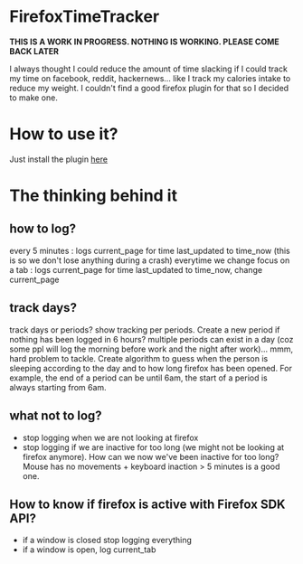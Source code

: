 # FirefoxTimeTracker

**THIS IS A WORK IN PROGRESS. NOTHING IS WORKING. PLEASE COME BACK LATER**

I always thought I could reduce the amount of time slacking if I could track my time on facebook, reddit, hackernews... like I track my calories intake to reduce my weight. I couldn't find a good firefox plugin for that so I decided to make one.

# How to use it?

Just install the plugin [here](http://www.firefox.com)

# The thinking behind it

## how to log?

every 5 minutes : logs current_page for time last_updated to time_now
(this is so we don't lose anything during a crash)
everytime we change focus on a tab : logs current_page for time last_updated to time_now, change current_page

## track days?

track days or periods? show tracking per periods. Create a new period if nothing has been logged in 6 hours? multiple periods can exist in a day (coz some ppl will log the morning before work and the night after work)... mmm, hard problem to tackle. Create algorithm to guess when the person is sleeping according to the day and to how long firefox has been opened. For example, the end of a period can be until 6am, the start of a period is always starting from 6am.

## what not to log?

* stop logging when we are not looking at firefox
* stop logging if we are inactive for too long (we might not be looking at firefox anymore). How can we now we've been inactive for too long? Mouse has no movements + keyboard inaction > 5 minutes is a good one.

## How to know if firefox is active with Firefox SDK API?

* if a window is closed stop logging everything
* if a window is open, log current_tab